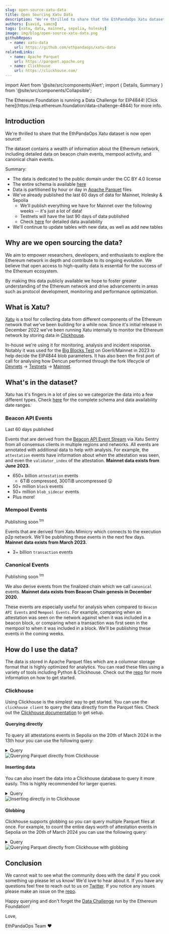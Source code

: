 ```yaml
---
slug: open-source-xatu-data
title: Open Sourcing Xatu Data 
description: "We're thrilled to share that the EthPandaOps Xatu dataset is now open source! The dataset contains a wealth of information about the Ethereum network, including detailed data on beacon chain events, mempool activity, and canonical chain events."
authors: [savid, samcm]
tags: [xatu, data, mainnet, sepolia, holesky]
image: img/blog/open-source-xatu-data.png
githubRepos:
  - name: xatu-data
    url: https://github.com/ethpandaops/xatu-data
relatedLinks:
  - name: Apache Parquet
    url: https://parquet.apache.org
  - name: Clickhouse
    url: https://clickhouse.com/
---
```


import Alert from '@site/src/components/Alert';
import { Details, Summary } from '@site/src/components/Collapsible';

<Alert>
The Ethereum Foundation is running a Data Challenge for EIP4844! [Click here](https://esp.ethereum.foundation/data-challenge-4844) for more info.
</Alert>

## Introduction

We're thrilled to share that the EthPandaOps Xatu dataset is now open source!

The dataset contains a wealth of information about the Ethereum network, including detailed data on beacon chain events, mempool activity, and canonical chain events.

Summary:

- The data is dedicated to the public domain under the CC BY 4.0 license
- The entire schema is available [here](/data/xatu#schema)
- Data is partitioned by hour or day in [Apache Parquet](https://parquet.apache.org) files
- We've already published the last 60 days of data for Mainnet, Holesky & Sepolia
  - We'll publish everything we have for Mainnet over the following weeks -- it's just a lot of data!
  - Testnets will have the last 90 days of data published
  - Check [here](/data/xatu) for detailed data availability
- We'll continue to update tables with new data, as well as add new tables

## Why are we open sourcing the data?

We aim to empower researchers, developers, and enthusiasts to explore the Ethereum network in depth and contribute to its ongoing evolution. We believe that open access to high-quality data is essential for the success of the Ethereum ecosystem.

By making this data publicly available we hope to foster greater understanding of the Ethereum network and drive advancements in areas such as protocol development, monitoring and performance optimization.

## What is Xatu?

[Xatu](https://github.com/ethpandaops/xatu) is a tool for collecting data from different components of the Ethereum network that we've been building for a while now. Since it's initial release in December 2022 we've been running Xatu internally to monitor the Ethereum network by storing data in [Clickhouse](https://clickhouse.com/).

In-house we're using it for monitoring, analysis and incident response. Notably it was used for the [Big Blocks Test](https://notes.ethereum.org/@samcm/big-blocks) on Goerli/Mainnet in 2023 to help decide the EIP4844 blob parameters. It has also been the first port of call for analysing how Dencun performed through the fork lifecycle of [Devnets](https://notes.ethereum.org/@ethpandaops/dencun-devnet-10-analysis) -> [Testnets](https://notes.ethereum.org/@ethpandaops/goerli-sf-0-analysis) -> [Mainnet](../dencun-fork-analysis).

## What's in the dataset?

Xatu has it's fingers in a lot of pies so we categorize the data into a few different types. Check [here](/data/xatu#schema) for the complete schema and data availability date ranges.

### Beacon API Events

<Alert>
Last 60 days published
</Alert>

Events that are derived from the [Beacon API Event Stream](https://ethereum.github.io/beacon-APIs/#/Events/eventstream) via Xatu Sentry from all consensus clients in multiple regions and networks. All events are annotated with additional data to help with analysis. For example, the `attestation` events have information about *when* the attestation was seen, and even the `validator_index` of the attestation. **Mainnet data exists from June 2023.**

- 650+ billion `attestation` events
  - 6TiB compressed, 300TiB uncompressed 😲
- 50+ million `block` events
- 50+ million `blob_sidecar` events
- Plus more!

### Mempool Events

<Alert>
Publishing soon <sup>tm</sup>
</Alert>

Events that are derived from Xatu Mimicry which connects to the execution p2p network. We'll be publishing these events in the next few days. **Mainnet data exists from March 2023.**

- 3+ billion `transaction` events

### Canonical Events

<Alert>
Publishing soon <sup>tm</sup>
</Alert>

We also derive events from the finalized chain which we call `canonical` events. **Mainnet data exists from Beacon Chain genesis in December 2020.**

These events are especially useful for analysis when compared to `Beacon API Events` and `Mempool Events`. For example, comparing when an attestation was seen on the network against when it was included in a beacon block, or comparing when a transaction was first seen in the mempool to when it was included in a block. We'll be publishing these events in the coming weeks.


## How do I use the data?

The data is stored in Apache Parquet files which are a columnar storage format that is highly optimized for analytics. You can read these files using a variety of tools including Python & Clickhouse. Check out the [repo](https://github.com/ethpandaops/xatu-data) for more information on how to get started.

### Clickhouse

Using Clickhouse is the simplest way to get started. You can use the `clickhouse client` to query the data directly from the Parquet files. Check out the [Clickhouse documentation](https://clickhouse.com/docs/en/install) to get setup.

#### Querying directly
To query all attestations events in Sepolia on the 20th of March 2024 in the 13th hour you can use the following query:
<Details>
<Summary>Query</Summary>
```sql
SELECT COUNT(*)
FROM
    url('https://data.ethpandaops.io/xatu/sepolia/databases/default/beacon_api_eth_v1_events_attestation/2024/2/20/13.parquet', 'Parquet')
```
</Details>

<img alt="Querying Parquet directly from Clickhouse" class="rounded" src="/img/blog/example-1.png" />

#### Inserting data
You can also insert the data into a Clickhouse database to query it more easily. This is highly recommended for larger queries.
<Details>
<Summary>Query</Summary>
```sql
INSERT INTO default.beacon_api_eth_v1_events_attestation
SELECT *
FROM url('https://data.ethpandaops.io/xatu/sepolia/databases/default/beacon_api_eth_v1_events_attestation/2024/2/20/13.parquet', 'Parquet')
```
</Details>

<img alt="Inserting directly in to Clickhouse" class="rounded" src="/img/blog/example-3.png" />

#### Globbing
Clickhouse supports globbing so you can query multiple Parquet files at once. For example, to count the entire days worth of attestation events in Sepolia on the 20th of March 2024 you can use the following query:
<Details>
<Summary>Query</Summary>
```sql
SELECT COUNT(*)
FROM
    url('https://data.ethpandaops.io/xatu/sepolia/databases/default/beacon_api_eth_v1_events_attestation/2024/2/20/{0..23}.parquet', 'Parquet')
```
</Details>

<img alt="Querying Parquet directly from Clickhouse with globbing" class="rounded" src="/img/blog/example-2.png" />

## Conclusion

We cannot wait to see what the community does with the data! If you cook something up please let us know! We'd love to hear about it. If you have any questions feel free to reach out to us on [Twitter](https://twitter.com/ethpandaops). If you notice any issues please make an issue on the [repo](https://github.com/ethpandaops/xatu-data/issues).

Happy querying and don't forget the [Data Challenge](https://esp.ethereum.foundation/data-challenge-4844) run by the Ethereum Foundation!

Love,

EthPandaOps Team ❤️
